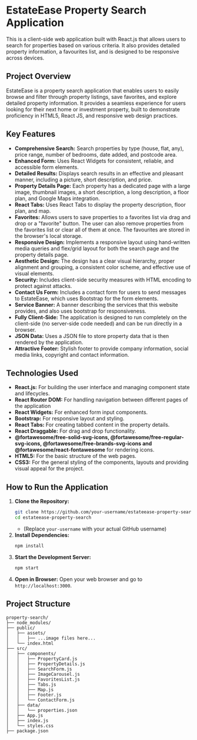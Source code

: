 # EstateEase Property Search Application

This is a client-side web application built with React.js that allows users to search for properties based on various criteria. It also provides detailed property information, a favourites list, and is designed to be responsive across devices.

## Project Overview

EstateEase is a property search application that enables users to easily browse and filter through property listings, save favorites, and explore detailed property information. It provides a seamless experience for users looking for their next home or investment property, built to demonstrate proficiency in HTML5, React JS, and responsive web design practices.

## Key Features

*   **Comprehensive Search:** Search properties by type (house, flat, any), price range, number of bedrooms, date added, and postcode area.
*   **Enhanced Form:** Uses React Widgets for consistent, reliable, and accessible form elements.
*   **Detailed Results:** Displays search results in an effective and pleasant manner, including a picture, short description, and price.
*   **Property Details Page:** Each property has a dedicated page with a large image, thumbnail images, a short description, a long description, a floor plan, and Google Maps integration.
*   **React Tabs:** Uses React Tabs to display the property description, floor plan, and map.
*   **Favorites:** Allows users to save properties to a favorites list via drag and drop or a "favorite" button. The user can also remove properties from the favorites list or clear all of them at once. The favourites are stored in the browser's local storage.
*   **Responsive Design:** Implements a responsive layout using hand-written media queries and flex/grid layout for both the search page and the property details page.
*   **Aesthetic Design:** The design has a clear visual hierarchy, proper alignment and grouping, a consistent color scheme, and effective use of visual elements.
*   **Security:** Includes client-side security measures with HTML encoding to protect against attacks.
*   **Contact Us Form:** Includes a contact form for users to send messages to EstateEase, which uses Bootstrap for the form elements.
*  **Service Banner:** A banner describing the services that this website provides, and also uses bootstrap for responsiveness.
*   **Fully Client-Side:** The application is designed to run completely on the client-side (no server-side code needed) and can be run directly in a browser.
*   **JSON Data:** Uses a JSON file to store property data that is then rendered by the application.
*   **Attractive Footer:** Stylish footer to provide company information, social media links, copyright and contact information.

## Technologies Used

*   **React.js:** For building the user interface and managing component state and lifecycles.
*   **React Router DOM:** For handling navigation between different pages of the application
*   **React Widgets:** For enhanced form input components.
*   **Bootstrap:** For responsive layout and styling.
*   **React Tabs:** For creating tabbed content in the property details.
*   **React Draggable:** For drag and drop functionality.
*  **@fortawesome/free-solid-svg-icons, @fortawesome/free-regular-svg-icons, @fortawesome/free-brands-svg-icons and @fortawesome/react-fontawesome** for rendering icons.
*   **HTML5:** For the basic structure of the web pages.
*   **CSS3:** For the general styling of the components, layouts and providing visual appeal for the project.

## How to Run the Application

1.  **Clone the Repository:**
    ```bash
    git clone https://github.com/your-username/estateease-property-search.git
    cd estateease-property-search
    ```
    *   (Replace `your-username` with your actual GitHub username)
2.  **Install Dependencies:**
    ```bash
    npm install
    ```
3.  **Start the Development Server:**
    ```bash
    npm start
    ```
4.  **Open in Browser:** Open your web browser and go to `http://localhost:3000`.

## Project Structure
```
property-search/
├── node_modules/
├── public/
│   ├── assets/
│   │   ├── ...image files here...
│   └── index.html
├── src/
│   ├── components/
│   │   ├── PropertyCard.js
│   │   ├── PropertyDetails.js
│   │   ├── SearchForm.js
│   │   ├── ImageCarousel.js
│   │   ├── FavoritesList.js
│   │   ├── Tabs.js
│   │   ├── Map.js
│   │   ├── Footer.js
│   │   └── ContactForm.js
│   ├── data/
│   │   └── properties.json
│   ├── App.js
│   ├── index.js
│   └── styles.css
├── package.json
```
